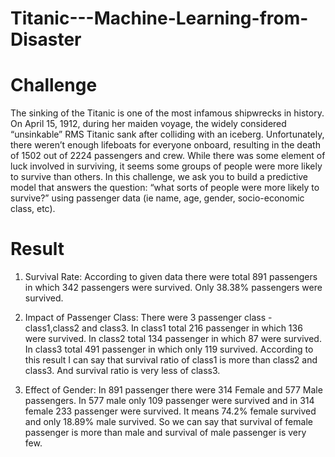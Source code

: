 # Titanic---Machine-Learning-from-Disaster
# Challenge
The sinking of the Titanic is one of the most infamous shipwrecks in history.
On April 15, 1912, during her maiden voyage, the widely considered “unsinkable” RMS Titanic sank after colliding with an iceberg. Unfortunately, there weren’t enough lifeboats for everyone onboard, resulting in the death of 1502 out of 2224 passengers and crew.
While there was some element of luck involved in surviving, it seems some groups of people were more likely to survive than others.
In this challenge, we ask you to build a predictive model that answers the question: “what sorts of people were more likely to survive?” using passenger data (ie name, age, gender, socio-economic class, etc).
# Result
1. Survival Rate:
According to given data there were total 891 passengers in which 342 passengers were survived. Only 38.38% passengers were survived.

2. Impact of Passenger Class:
There were 3 passenger class - class1,class2 and class3. In class1 total 216 passenger in which 136 were survived. In class2 total 134 passenger in which 87 were survived. In class3 total 491 passenger in which only 119 survived. According to this result I can say that survival ratio of class1 is more than class2 and class3. And survival ratio is very less of class3.

3. Effect of Gender:
In 891 passenger there were 314 Female and 577 Male passengers. In 577 male only 109 passenger were survived and in 314 female 233 passenger were survived. It means 74.2% female survived and only 18.89% male survived. So we can say that survival of female passenger is more than male and survival of male passenger is very few.
